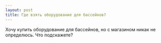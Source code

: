 ```yaml
---
layout: post 
title: Где взять оборудование для бассейнов? 
--- 
```

Хочу купить оборудование для бассейнов, но с магазином никак не определюсь. Что подскажете?